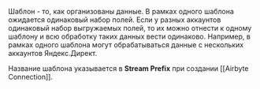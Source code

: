 Шаблон - то, как организованы данные. В рамках одного шаблона ожидается одинаковый набор полей. Если у разных аккаунтов одинаковый набор выгружаемых полей, то их можно отнести к одному шаблону и всю обработку таких данных вести одинаково. Например, в рамках одного шаблона могут обрабатываться данные с нескольких аккаунтов Яндекс.Директ.

Название шаблона указывается в **Stream Prefix** при создании [[Airbyte Connection]].
